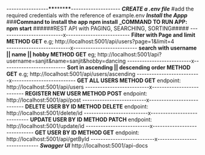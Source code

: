 -----------------**\*\***\*\*\*\***\*\***--------------------
**_CREATE a .env file_**
#add the required credentials with the reference of example.env
**_Install the Appp_** ###**Command to install the app npm install**
**\_COMMAND TO RUN APP: npm start**
######REST API with PAGING, SEARCHING, SORTING#####
--------------------------x--------------------------
**Filter with Page and limit METHOD GET**
e.g; http://localhost:5001/api/users?page=1&limit=4  
--------------------------x--------------------------
**search with username || name || hobby METHOD GET**
eg; http://localhost:5001/api?username=sanjit&name=sanjit&hobby=dancing
--------------------------x--------------------------
**Sort in ascending || descending order METHOD GET**
e.g; http://localhost:5001/api/users/ascending
--------------------------x--------------------------
**GET ALL USERS METHOD GET**
endpoint: http://localhost:5001/api/users
--------------------------x--------------------------
**REGISTER NEW USER METHOD POST**
endpoint: http://localhost:5001/api/post
--------------------------x---------------------------
**DELETE USER BY ID METHOD DELETE**
endpoint: http://localhost:5001/delete/id
--------------------------x----------------------------
**UPDATE USER BY ID METHOD PATCH**
endpoint: http://localhost:5001/update/id
--------------------------x-----------------------------
**GET USER BY ID METHOD GET**
endpoint: http://localhost:5001/api/getById
--------------------------x-----------------------------
**_Swagger UI_**
http://localhost:5001/api-docs
